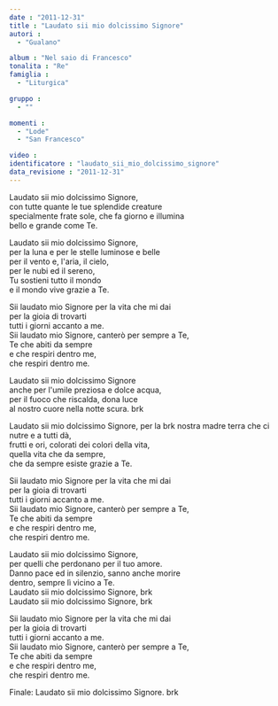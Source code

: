 ```yaml
---
date : "2011-12-31"
title : "Laudato sii mio dolcissimo Signore"
autori : 
  - "Gualano"

album : "Nel saio di Francesco"
tonalita : "Re"
famiglia : 
  - "Liturgica"

gruppo : 
  - ""

momenti : 
  - "Lode"
  - "San Francesco"

video : 
identificatore : "laudato_sii_mio_dolcissimo_signore"
data_revisione : "2011-12-31"
---
```

  
  
 Laudato sii mio dolcissimo Signore,   
con tutte quante le tue splendide creature   
specialmente frate sole, che fa giorno e illumina  
bello e grande come Te.  
  
  
  
  
  
  
  
  
 Laudato sii mio dolcissimo Signore,   
per la luna e per le stelle luminose e belle   
per il vento e, l'aria, il cielo,   
per le nubi ed il sereno,   
Tu sostieni tutto il mondo   
e il mondo vive grazie a Te.   
  
  
Sii laudato mio Signore per la vita che mi dai  
per la gioia di trovarti   
tutti i giorni accanto a me.  
Sii laudato mio Signore, canterò per sempre a Te,   
Te che abiti da sempre   
e che respiri dentro me,    
che respiri dentro me.    
  
  
 Laudato sii mio dolcissimo Signore   
anche per l'umile preziosa e dolce acqua,   
per il fuoco che riscalda, dona luce   
al nostro cuore nella notte scura. brk      
  
  
 Laudato sii mio dolcissimo Signore, per la brk nostra madre terra che ci nutre e a tutti dà,   
frutti e ori, colorati dei colori della vita,   
quella vita che da sempre,   
che da sempre esiste grazie a Te.   
  
  
Sii laudato mio Signore per la vita che mi dai  
per la gioia di trovarti   
tutti i giorni accanto a me.  
Sii laudato mio Signore, canterò per sempre a Te,   
Te che abiti da sempre   
e che respiri dentro me,    
che respiri dentro me.    
  
  
 Laudato sii mio dolcissimo Signore,    
per quelli che perdonano per il tuo amore.   
Danno pace ed in silenzio, sanno anche morire   
dentro, sempre lì vicino a Te.  
Laudato sii mio dolcissimo Signore, brk    
 Laudato sii mio dolcissimo Signore, brk    
  
  
Sii laudato mio Signore per la vita che mi dai  
per la gioia di trovarti   
tutti i giorni accanto a me.  
Sii laudato mio Signore, canterò per sempre a Te,   
Te che abiti da sempre   
e che respiri dentro me,    
che respiri dentro me.     
  
  
Finale: Laudato sii mio dolcissimo Signore. brk    
  
  
  
